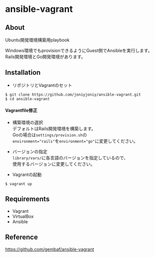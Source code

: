 # ansible-vagrant

## About
Ubuntu開発環境構築用playbook  
  
Windows環境でもprovisionできるようにGuest側でAnsibleを実行します。  
Rails開発環境とGo開発環境があります。

## Installation
- リポジトリとVagrantのセット
```
$ git clone https://github.com/joniyjoniy/ansible-vagrant.git
$ cd ansible-vagrant
```

#### Vagrantfile修正

- 構築環境の選択  
デフォルトはRails開発環境を構築します。  
Goの場合は`settings/provision.sh`の  
`environment="rails"`を`environment="go"`に変更してください。  

- バージョンの指定  
`library/vars/`に各言語のバージョンを指定しているので、  
使用するバージョンに変更してください。  

- Vagrantの起動
```
$ vagrant up
```

## Requirements
- Vagrant
- VirtualBox
- Ansible

## Reference
https://github.com/gembaf/ansible-vagrant
